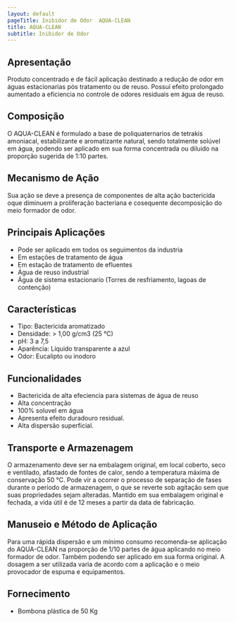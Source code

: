 ```yaml
---
layout: default
pageTitle: Inibidor de Odor  AQUA-CLEAN
title: AQUA-CLEAN
subtitle: Inibidor de Odor
---
```



## Apresentação
Produto concentrado e de fácil aplicação destinado a redução de odor em águas estacionarias pós tratamento ou de reuso.
Possuí efeito prolongado aumentado a eficiencia no controle de odores residuais em água de reuso.

## Composição
O AQUA-CLEAN é formulado a base de poliquaternarios de tetrakis amoniacal, estabilizante e aromatizante natural,  sendo totalmente solúvel em água, podendo ser aplicado em sua forma concentrada ou diluido na proporção sugerida de 1:10 partes.

## Mecanismo de Ação

Sua ação se deve a presença de componentes de alta ação bactericida oque diminuem a proliferação bacteriana e cosequente decomposição do meio formador de odor.  

## Principais Aplicações
- Pode ser aplicado em todos os seguimentos da industria
- Em estações de tratamento de água
- Em estação de tratamento de efluentes
- Água de reuso industrial
- Água de sistema estacionario (Torres de resfriamento, lagoas de contenção)

## Características

- Tipo: Bactericida aromatizado
- Densidade: > 1,00 g/cm3 (25 °C)
- pH: 3 a 7,5
- Aparência: Líquido transparente a azul
- Odor: Eucalipto ou inodoro

## Funcionalidades

- Bactericida de alta efeciencia para sistemas de água de reuso
- Alta concentração
- 100% soluvel em água
- Apresenta efeito duradouro residual.
- Alta dispersão superficial.

## Transporte e Armazenagem
O armazenamento deve ser na embalagem original, em local coberto, seco e ventilado, afastado de fontes de calor, sendo a temperatura máxima de conservação 50 °C. 
Pode vir a ocorrer o processo de separação de fases durante o período de armazenagem, o que se reverte sob agitação sem que suas propriedades sejam alteradas. 
Mantido em sua embalagem original e fechada, a vida útil é de 12 meses a partir da data de  fabricação.

## Manuseio e Método de Aplicação
Para uma rápida dispersão e um mínimo consumo recomenda-se aplicação do AQUA-CLEAN na proporção de 1/10 partes de água aplicando no meio formador de odor. 
Também podendo ser aplicado em sua forma original.
A dosagem a ser utilizada varia de acordo com a aplicação e o meio provocador de espuma e equipamentos.

## Fornecimento

- Bombona plástica de 50 Kg
